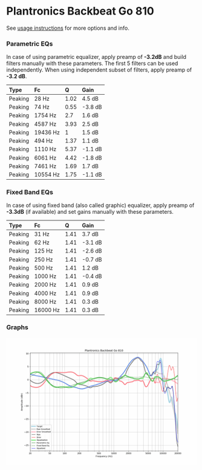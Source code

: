 # Plantronics Backbeat Go 810
See [usage instructions](https://github.com/jaakkopasanen/AutoEq#usage) for more options and info.

### Parametric EQs
In case of using parametric equalizer, apply preamp of **-3.2dB** and build filters manually
with these parameters. The first 5 filters can be used independently.
When using independent subset of filters, apply preamp of **-3.2 dB**.

| Type    | Fc       |    Q | Gain    |
|:--------|:---------|:-----|:--------|
| Peaking | 28 Hz    | 1.02 | 4.5 dB  |
| Peaking | 74 Hz    | 0.55 | -3.8 dB |
| Peaking | 1754 Hz  | 2.7  | 1.6 dB  |
| Peaking | 4587 Hz  | 3.93 | 2.5 dB  |
| Peaking | 19436 Hz | 1    | 1.5 dB  |
| Peaking | 494 Hz   | 1.37 | 1.1 dB  |
| Peaking | 1110 Hz  | 5.37 | -1.1 dB |
| Peaking | 6061 Hz  | 4.42 | -1.8 dB |
| Peaking | 7461 Hz  | 1.69 | 1.7 dB  |
| Peaking | 10554 Hz | 1.75 | -1.1 dB |

### Fixed Band EQs
In case of using fixed band (also called graphic) equalizer, apply preamp of **-3.3dB**
(if available) and set gains manually with these parameters.

| Type    | Fc       |    Q | Gain    |
|:--------|:---------|:-----|:--------|
| Peaking | 31 Hz    | 1.41 | 3.7 dB  |
| Peaking | 62 Hz    | 1.41 | -3.1 dB |
| Peaking | 125 Hz   | 1.41 | -2.6 dB |
| Peaking | 250 Hz   | 1.41 | -0.7 dB |
| Peaking | 500 Hz   | 1.41 | 1.2 dB  |
| Peaking | 1000 Hz  | 1.41 | -0.4 dB |
| Peaking | 2000 Hz  | 1.41 | 0.9 dB  |
| Peaking | 4000 Hz  | 1.41 | 0.9 dB  |
| Peaking | 8000 Hz  | 1.41 | 0.3 dB  |
| Peaking | 16000 Hz | 1.41 | 0.3 dB  |

### Graphs
![](./Plantronics%20Backbeat%20Go%20810.png)
